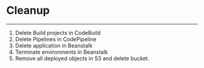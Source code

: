 # Cleanup
---------

1. Delete Build projects in CodeBuild
2. Delete Pipelines in CodePipeline
3. Delete application in Beanstalk
4. Terminate environments in Beanstalk
5. Remove all deployed objects in S3 and delete bucket.